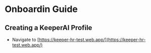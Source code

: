 # Onboardin Guide
## Creating a KeeperAI Profile
- Navigate to [https://keeper-hr-test.web.app/](https://keeper-hr-test.web.app/)

